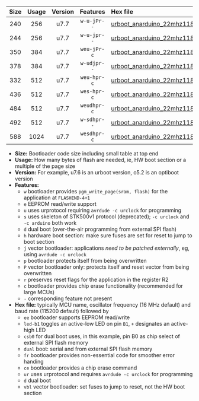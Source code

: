 |Size|Usage|Version|Features|Hex file|
|:-:|:-:|:-:|:-:|:--|
|240|256|u7.7|`w-u-jPr--`|[urboot_anarduino_22mhz1184_19200bps_led+b1_ur_vbl.hex](https://raw.githubusercontent.com/stefanrueger/urboot.hex/main/boards/anarduino/fcpu_22mhz1184/19200_bps/urboot_anarduino_22mhz1184_19200bps_led+b1_ur_vbl.hex)|
|244|256|u7.7|`w-u-jpr--`|[urboot_anarduino_22mhz1184_19200bps_led+b1_fr_ur_vbl.hex](https://raw.githubusercontent.com/stefanrueger/urboot.hex/main/boards/anarduino/fcpu_22mhz1184/19200_bps/urboot_anarduino_22mhz1184_19200bps_led+b1_fr_ur_vbl.hex)|
|350|384|u7.7|`weu-jPr-c`|[urboot_anarduino_22mhz1184_19200bps_ee_led+b1_fr_ce_ur_vbl.hex](https://raw.githubusercontent.com/stefanrueger/urboot.hex/main/boards/anarduino/fcpu_22mhz1184/19200_bps/urboot_anarduino_22mhz1184_19200bps_ee_led+b1_fr_ce_ur_vbl.hex)|
|378|384|u7.7|`w-udjpr--`|[urboot_anarduino_22mhz1184_19200bps_led+b1_csd5_dual_ur_vbl.hex](https://raw.githubusercontent.com/stefanrueger/urboot.hex/main/boards/anarduino/fcpu_22mhz1184/19200_bps/urboot_anarduino_22mhz1184_19200bps_led+b1_csd5_dual_ur_vbl.hex)|
|332|512|u7.7|`weu-hpr-c`|[urboot_anarduino_22mhz1184_19200bps_ee_led+b1_fr_ce_ur.hex](https://raw.githubusercontent.com/stefanrueger/urboot.hex/main/boards/anarduino/fcpu_22mhz1184/19200_bps/urboot_anarduino_22mhz1184_19200bps_ee_led+b1_fr_ce_ur.hex)|
|436|512|u7.7|`wes-hpr-c`|[urboot_anarduino_22mhz1184_19200bps_ee_led+b1_fr_ce.hex](https://raw.githubusercontent.com/stefanrueger/urboot.hex/main/boards/anarduino/fcpu_22mhz1184/19200_bps/urboot_anarduino_22mhz1184_19200bps_ee_led+b1_fr_ce.hex)|
|484|512|u7.7|`weudhpr-c`|[urboot_anarduino_22mhz1184_19200bps_ee_led+b1_csd5_dual_fr_ce_ur.hex](https://raw.githubusercontent.com/stefanrueger/urboot.hex/main/boards/anarduino/fcpu_22mhz1184/19200_bps/urboot_anarduino_22mhz1184_19200bps_ee_led+b1_csd5_dual_fr_ce_ur.hex)|
|492|512|u7.7|`w-sdhpr--`|[urboot_anarduino_22mhz1184_19200bps_led+b1_csd5_dual_fr.hex](https://raw.githubusercontent.com/stefanrueger/urboot.hex/main/boards/anarduino/fcpu_22mhz1184/19200_bps/urboot_anarduino_22mhz1184_19200bps_led+b1_csd5_dual_fr.hex)|
|588|1024|u7.7|`wesdhpr-c`|[urboot_anarduino_22mhz1184_19200bps_ee_led+b1_csd5_dual_fr_ce.hex](https://raw.githubusercontent.com/stefanrueger/urboot.hex/main/boards/anarduino/fcpu_22mhz1184/19200_bps/urboot_anarduino_22mhz1184_19200bps_ee_led+b1_csd5_dual_fr_ce.hex)|

- **Size:** Bootloader code size including small table at top end
- **Usage:** How many bytes of flash are needed, ie, HW boot section or a multiple of the page size
- **Version:** For example, u7.6 is an urboot version, o5.2 is an optiboot version
- **Features:**
  + `w` bootloader provides `pgm_write_page(sram, flash)` for the application at `FLASHEND-4+1`
  + `e` EEPROM read/write support
  + `u` uses urprotocol requiring `avrdude -c urclock` for programming
  + `s` uses skeleton of STK500v1 protocol (deprecated); `-c urclock` and `-c arduino` both work
  + `d` dual boot (over-the-air programming from external SPI flash)
  + `h` hardware boot section: make sure fuses are set for reset to jump to boot section
  + `j` vector bootloader: applications *need to be patched externally*, eg, using `avrdude -c urclock`
  + `p` bootloader protects itself from being overwritten
  + `P` vector bootloader only: protects itself and reset vector from being overwritten
  + `r` preserves reset flags for the application in the register R2
  + `c` bootloader provides chip erase functionality (recommended for large MCUs)
  + `-` corresponding feature not present
- **Hex file:** typically MCU name, oscillator frequency (16 MHz default) and baud rate (115200 default) followed by
  + `ee` bootloader supports EEPROM read/write
  + `led-b1` toggles an active-low LED on pin `B1`, `+` designates an active-high LED
  + `csb0` for dual boot uses, in this example, pin B0 as chip select of external SPI flash memory
  + `dual` boot: serial and from external SPI flash memory
  + `fr` bootloader provides non-essential code for smoother error handing
  + `ce` bootloader provides a chip erase command
  + `ur` uses urprotocol and requires `avrdude -c urclock` for programming
  + `d` dual boot
  + `vbl` vector bootloader: set fuses to jump to reset, not the HW boot section
